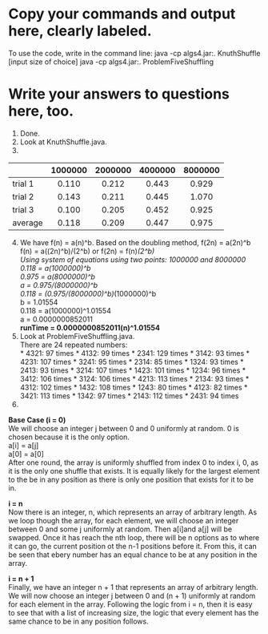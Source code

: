 # Copy your commands and output here, clearly labeled.
To use the code, write in the command line: 
    java -cp algs4.jar:. KnuthShuffle [input size of choice]
    java -cp algs4.jar:. ProblemFiveShuffling

# Write your answers to questions here, too.
 1. Done.
 2. Look at KnuthShuffle.java.
 3. 
|         | 1000000 | 2000000 | 4000000 | 8000000 |
| --------|:-------:|:-------:|:-------:|:-------:|
| trial 1 |  0.110  |  0.212  |  0.443  |  0.929  |
| trial 2 |  0.143  |  0.211  |  0.445  |  1.070  |
| trial 3 |  0.100  |  0.205  |  0.452  |  0.925  |
| average |  0.118  |  0.209  |  0.447  |  0.975  |
4. We have f(n) = a(n)^b. Based on the doubling method, f(2n) = a(2n)^b </br>
   f(n) = a((2n)^b)/(2^b) or f(2n) = f(n)*(2^b) </br>
   Using system of equations using two points: 1000000 and 8000000 </br>
   0.118 = a(1000000)^b </br>
   0.975 = a(8000000)^b </br>
   a = 0.975/(8000000)^b </br>
   0.118 = (0.975/(8000000)^b)*(1000000)^b </br>
   b = 1.01554 </br>
   0.118 = a(1000000)^1.01554 </br>
   a = 0.0000000852011 </br>
   **runTime = 0.0000000852011(n)^1.01554**
5. Look at ProblemFiveShuffling.java. </br>
    There are 24 repeated numbers: </br>
        * 4321: 97 times
        * 4132: 99 times
        * 2341: 129 times
        * 3142: 93 times
        * 4231: 107 times
        * 3241: 95 times
        * 2314: 85 times
        * 1324: 93 times
        * 2413: 93 times
        * 3214: 107 times
        * 1423: 101 times
        * 1234: 96 times
        * 3412: 106 times
        * 3124: 106 times
        * 4213: 113 times
        * 2134: 93 times
        * 4312: 102 times
        * 1432: 108 times
        * 1243: 80 times
        * 4123: 82 times
        * 3421: 113 times
        * 1342: 97 times
        * 2143: 112 times
        * 2431: 94 times
6.
 **Base Case (i = 0)**</br>
 We will choose an integer j between 0 and 0 uniformly at random. 0 is chosen because it is the only option. </br>
a[i] = a[j] </br>
a[0] = a[0] </br>
After one round, the array is uniformly shuffled from index 0 to index i, 0, as it is the only one
shuffle that exists. It is equally likely for the largest element to the be in any position as there is only one position that exists for it to be in. 

**i = n** </br>
Now there is an integer, n, which represents an array of arbitrary length. 
As we loop though the array, for each element, we will choose an integer between 0 and some j uniformly at random. Then a[i]and a[j] will be swapped. Once it has reach the nth loop, there will be n options as to where it can go, the current position ot the n-1 positions before it. From this, it can be seen that ebery number has an equal chance to be at any position in the array.

**i = n + 1**</br>
Finally, we have an integer n + 1 that represents an array of arbitrary length.
We will now choose an integer j between 0 and (n + 1) uniformly at random for each element in the array. Following the logic from i = n, then it is easy to see that with a list of increasing size, the logic that every element has the same chance to be in any position follows. 